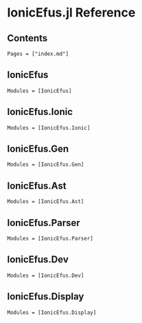 # IonicEfus.jl Reference

## Contents

```@contents
Pages = ["index.md"]
```

## IonicEfus

```@autodocs
Modules = [IonicEfus]
```

## IonicEfus.Ionic

```@autodocs
Modules = [IonicEfus.Ionic]
```

## IonicEfus.Gen

```@autodocs
Modules = [IonicEfus.Gen]
```

## IonicEfus.Ast

```@autodocs
Modules = [IonicEfus.Ast]
```

## IonicEfus.Parser

```@autodocs
Modules = [IonicEfus.Parser]
```

## IonicEfus.Dev

```@autodocs
Modules = [IonicEfus.Dev]
```

## IonicEfus.Display

```@autodocs
Modules = [IonicEfus.Display]
```
